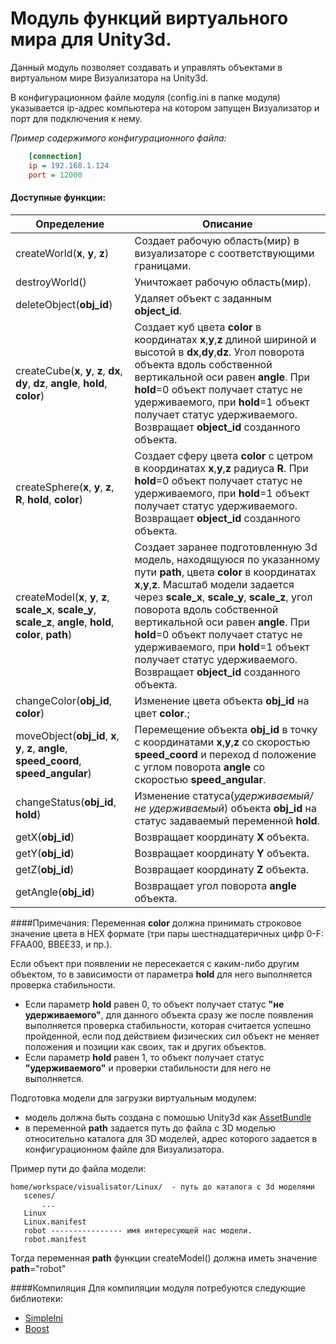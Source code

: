 # Модуль функций виртуального мира для Unity3d.
Данный модуль позволяет создавать и управлять объектами в виртуальном мире Визуализатора на Unity3d.<br>

В конфигурационном файле модуля (config.ini в папке модуля) указывается ip-адрес компьютера на котором запущен Визуализатор и порт для подключения к нему.

*Пример содержимого конфигурационного файла:*
```ini
    [connection]
    ip = 192.168.1.124
    port = 12000
```

#### Доступные функции:

Определение  | Описание 
------------  | ----------------- 
createWorld(**x**, **y**, **z**)	| Создает рабочую область(мир) в визуализаторе с соответствующими границами. 
destroyWorld()	| Уничтожает рабочую область(мир).
deleteObject(**obj_id**)	|  Удаляет объект с заданным **object_id**.
createCube(**x**, **y**, **z**, **dx**, **dy**, **dz**, **angle**, **hold**, **color**)	| Создает куб цвета **color** в координатах **x**,**y**,**z** длиной шириной и высотой в **dx**,**dy**,**dz**. Угол поворота объекта вдоль собственной вертикальной оси равен **angle**. При **hold**=0 объект получает статус не удерживаемого, при **hold**=1 объект получает статус удерживаемого. Возвращает **object_id** созданного объекта.
createSphere(**x**, **y**, **z**, **R**, **hold**, **color**)	| Создает сферу цвета **color** с цетром в координатах **x**,**y**,**z** радиуса **R**. При **hold**=0 объект получает статус не удерживаемого, при **hold**=1 объект получает статус удерживаемого. Возвращает **object_id** созданного объекта.
createModel(**x**, **y**, **z**, **scale_x**, **scale_y**, **scale_z**, **angle**, **hold**, **color**, **path**)	| Создает заранее подготовленную 3d модель, находящуюся по указанному пути **path**, цвета **color** в координатах **x**,**y**,**z**. Масштаб модели задается через **scale_x**, **scale_y**, **scale_z**, угол поворота вдоль собственной вертикальной оси равен **angle**. При **hold**=0 объект получает статус не удерживаемого, при **hold**=1 объект получает статус удерживаемого. Возвращает **object_id** созданного объекта.
changeColor(**obj_id**, **color**)	| Изменение цвета объекта **obj_id** на цвет **color**.;
moveObject(**obj_id**, **x**, **y**, **z**, **angle**, **speed_coord**, **speed_angular**)	| Перемещение объекта **obj_id** в точку с координатами **x**,**y**,**z** со скоростью **speed_coord** и переход d положение с углом поворота **angle** со скоростью **speed_angular**.
changeStatus(**obj_id**, **hold**)	| Изменение статуса(*удерживаемый/не удерживаемый*) объекта **obj_id** на статус задаваемый переменной **hold**.
getX(**obj_id**)	| Возвращает координату **X** объекта.
getY(**obj_id**)	| Возвращает координату **Y** объекта.
getZ(**obj_id**)	| Возвращает координату **Z** объекта.
getAngle(**obj_id**)	| Возвращает угол поворота **angle** объекта.

####Примечания:
Переменная **color** должна принимать строковое значение цвета в HEX формате (три пары шестнадцатеричных цифр 0-F: FFAA00, BBEE33, и пр.).<br>


Если объект при появлении не пересекается с каким-либо другим объектом, то в зависимости от параметра **hold** для него выполняется проверка стабильности.<br>
 - Если параметр **hold** равен 0, то объект получает статус **"не удерживаемого"**, для данного объекта сразу же после появления выполняется проверка стабильности, которая считается успешно пройденной, если под действием физических сил объект не меняет положения и позиции как своих, так и других объектов.<br>
 - Если параметр **hold** равен 1, то объект получает статус **"удерживаемого"** и проверки стабильности для него не выполняется.<br>


Подготовка модели для загрузки виртуальным модулем:<br>
 - модель должна быть создана с помошью Unity3d как [AssetBundle](http://docs.unity3d.com/ru/current/Manual/abfaq.html) <br>
 - в переменной **path** задается путь до файла с 3D моделью относительно каталога для 3D моделей, адрес которого задается в конфигурационном файле для Визуализатора. <br>



Пример пути до файла модели:<br>
 ```
 home/workspace/visualisator/Linux/  - путь до каталога с 3d моделями
 	scenes/
 		...
 	Linux
 	Linux.manifest
 	robot ---------------- имя интересующей нас модели.
 	robot.manifest
```
Тогда переменная **path** функции createModel() должна иметь значение **path**="robot"


####Компиляция
Для компиляции модуля потребуются следующие библиотеки:
- [SimpleIni](https://github.com/brofield/simpleini)
- [Boost](http://www.boost.org/)
